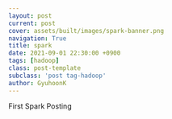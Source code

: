 ```yaml
---
layout: post
current: post
cover: assets/built/images/spark-banner.png
navigation: True
title: spark
date: 2021-09-01 22:30:00 +0900
tags: [hadoop]
class: post-template
subclass: 'post tag-hadoop'
author: GyuhoonK
---
```


First Spark Posting
